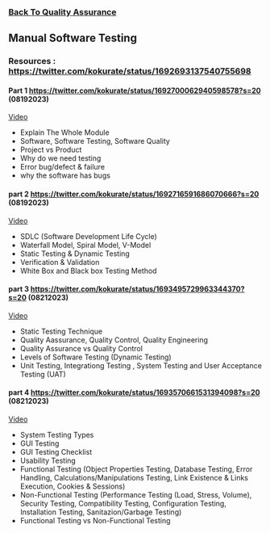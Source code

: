 ### [Back To Quality Assurance](https://github.com/kokurate/learning-journey/blob/main/Quality%20Assurance.md)


## Manual Software Testing
### Resources : https://twitter.com/kokurate/status/1692693137540755698
#### Part 1 https://twitter.com/kokurate/status/1692700062940598578?s=20 (08192023) 
[Video](https://youtu.be/oOvURgHcd4w)
- Explain The Whole Module
- Software, Software Testing, Software Quality
- Project vs Product
- Why do we need testing
- Error bug/defect & failure
- why the software has bugs
#### part 2 https://twitter.com/kokurate/status/1692716591686070666?s=20 (08192023)
[Video](https://youtu.be/5_gi2-SZZWM)
- SDLC (Software Development Life Cycle)
- Waterfall Model, Spiral Model, V-Model
- Static Testing & Dynamic Testing
- Verification & Validation
- White Box and Black box Testing Method
#### part 3 https://twitter.com/kokurate/status/1693495729963344370?s=20 (08212023)
[Video](https://youtu.be/MasXvD3z7uE)
- Static Testing Technique
- Quality Aassurance, Quality Control, Quality Engineering
- Quality Assurance vs Quality Control
- Levels of Software Testing (Dynamic Testing)
- Unit Testing, Integrationg Testing , System Testing and User Acceptance Testing (UAT)
#### part 4 https://twitter.com/kokurate/status/1693570661531394098?s=20 (08212023)
[Video](https://youtu.be/G0bnna1Wxs4)
- System Testing Types
- GUI Testing
- GUI Testing Checklist
- Usability Testing
- Functional Testing (Object Properties Testing, Database Testing, Error Handling, Calculations/Manipulations Testing, Link Existence & Links Execution, Cookies & Sessions)
- Non-Functional Testing (Performance Testing (Load, Stress, Volume), Security Testing, Compatibility Testing, Configuration Testing, Installation Testing, Sanitazion/Garbage Testing)
- Functional Testing vs Non-Functional Testing

